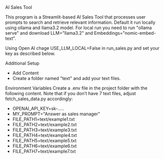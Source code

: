 AI Sales Tool

This program is a Streamlit-based AI Sales Tool that processes user prompts to search and retrieve relevant information.
Default it run locally using ollama and llama3.2 model. For local run you need to run "ollama serve" and download LLM="llama3.2" and Embeddings="nomic-embed-text". 

Using Open AI chage USE_LLM_LOCAL=False in run_sales.py and set your key as described below.

Additional Setup
* Add Content
* Create a folder named "text\" and add your text files.

Environment Variables
Create a .env file in the project folder with the following content. 
Note that if you don’t have 7 text files, adjust fetch_sales_data.py accordingly:

* OPENAI_API_KEY=sk-.....
* MY_PROMPT="Answer as sales manager"
* FILE_PATH1=text/example1.txt
* FILE_PATH2=text/example2.txt
* FILE_PATH3=text/example3.txt
* FILE_PATH4=text/example4.txt
* FILE_PATH5=text/example5.txt
* FILE_PATH6=text/example6.txt
* FILE_PATH7=text/example7.txt
